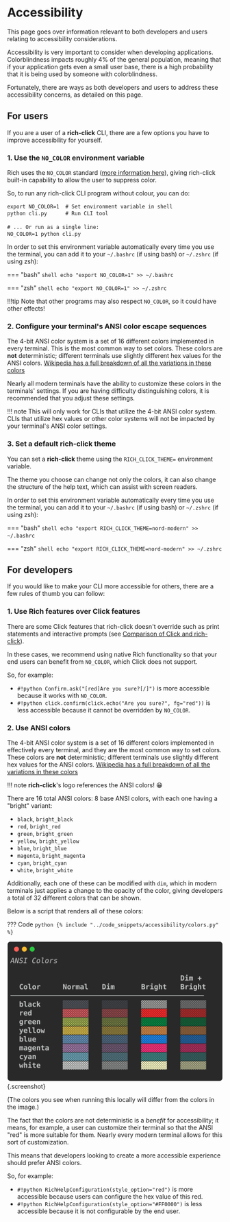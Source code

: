 # Accessibility

This page goes over information relevant to both developers and users relating to accessibility considerations.

Accessibility is very important to consider when developing applications.
Colorblindness impacts roughly 4% of the general population, meaning that if your application gets even a small user base, there is a high probability that it is being used by someone with colorblindness.

Fortunately, there are ways as both developers and users to address these accessibility concerns, as detailed on this page.

## For users

If you are a user of a **rich-click** CLI, there are a few options you have to improve accessibility for yourself.

### 1. Use the `NO_COLOR` environment variable

Rich uses the `NO_COLOR` standard ([more information here](https://no-color.org/)), giving rich-click built-in capability to allow the user to suppress color.

So, to run any rich-click CLI program without colour, you can do:

```shell
export NO_COLOR=1  # Set environment variable in shell
python cli.py      # Run CLI tool

# ... Or run as a single line:
NO_COLOR=1 python cli.py
```

In order to set this environment variable automatically every time you use the terminal, you can add it to your `~/.bashrc` (if using bash) or `~/.zshrc` (if using zsh):

=== "bash"
    ```shell
    echo "export NO_COLOR=1" >> ~/.bashrc
    ```

=== "zsh"
    ```shell
    echo "export NO_COLOR=1" >> ~/.zshrc
    ```

!!!tip
    Note that other programs may also respect `NO_COLOR`, so it could have other effects!

### 2. Configure your terminal's ANSI color escape sequences

The 4-bit ANSI color system is a set of 16 different colors implemented in every terminal. This is the most common way to set colors.
These colors are **not** deterministic; different terminals use slightly different hex values for the ANSI colors. [Wikipedia has a full breakdown of all the variations in these colors](https://en.wikipedia.org/wiki/ANSI_escape_code#3-bit_and_4-bit)

Nearly all modern terminals have the ability to customize these colors in the terminals' settings.
If you are having difficulty distinguishing colors, it is recommended that you adjust these settings.

!!! note
    This will only work for CLIs that utilize the 4-bit ANSI color system.
    CLIs that utilize hex values or other color systems will not be impacted by your terminal's ANSI color settings.

### 3. Set a default **rich-click** theme

You can set a **rich-click** theme using the `RICH_CLICK_THEME=` environment variable.

The theme you choose can change not only the colors, it can also change the structure of the help text, which can assist with screen readers.

In order to set this environment variable automatically every time you use the terminal, you can add it to your `~/.bashrc` (if using bash) or `~/.zshrc` (if using zsh):

=== "bash"
    ```shell
    echo "export RICH_CLICK_THEME=nord-modern" >> ~/.bashrc
    ```

=== "zsh"
    ```shell
    echo "export RICH_CLICK_THEME=nord-modern" >> ~/.zshrc
    ```

## For developers

If you would like to make your CLI more accessible for others, there are a few rules of thumb you can follow:

### 1. Use Rich features over Click features

There are some Click features that rich-click doesn't override such as print statements and interactive prompts (see [Comparison of Click and rich-click](comparison_of_click_and_rich_click.md#click-features-that-rich-click-does-not-override)).

In these cases, we recommend using native Rich functionality so that your end users can benefit from `NO_COLOR`, which Click does not support.

So, for example:

- `#!python Confirm.ask("[red]Are you sure?[/]")` is more accessible because it works with `NO_COLOR`.
- `#!python click.confirm(click.echo("Are you sure?", fg="red"))` is less accessible because it cannot be overridden by `NO_COLOR`.

### 2. Use ANSI colors

The 4-bit ANSI color system is a set of 16 different colors implemented in effectively every terminal, and they are the most common way to set colors.
These colors are **not** deterministic; different terminals use slightly different hex values for the ANSI colors. [Wikipedia has a full breakdown of all the variations in these colors](https://en.wikipedia.org/wiki/ANSI_escape_code#3-bit_and_4-bit)

!!! note
    **rich-click**'s logo references the ANSI colors! 😁

There are 16 total ANSI colors: 8 base ANSI colors, with each one having a "bright" variant:

- `black`, `bright_black`
- `red`, `bright_red`
- `green`, `bright_green`
- `yellow`, `bright_yellow`
- `blue`, `bright_blue`
- `magenta`, `bright_magenta`
- `cyan`, `bright_cyan`
- `white`, `bright_white`

Additionally, each one of these can be modified with `dim`, which in modern terminals just applies a change to the opacity of the color, giving developers a total of 32 different colors that can be shown.

Below is a script that renders all of these colors:

??? Code
    ```python
    {%
        include "../code_snippets/accessibility/colors.py"
    %}
    ```

<!-- RICH-CODEX
working_dir: docs/code_snippets/accessibility
hide_command: true
terminal_width: 48
-->
![`python colors.py`](../images/code_snippets/accessibility/colors.svg){.screenshot}

(The colors you see when running this locally will differ from the colors in the image.)

The fact that the colors are not deterministic is a _benefit_ for accessibility; it means, for example, a user can customize their terminal so that the ANSI "red" is more suitable for them.
Nearly every modern terminal allows for this sort of customization.

This means that developers looking to create a more accessible experience should prefer ANSI colors.

So, for example:

- `#!python RichHelpConfiguration(style_option="red")` is more accessible because users can configure the hex value of this red.
- `#!python RichHelpConfiguration(style_option="#FF0000")` is less accessible because it is not configurable by the end user.
